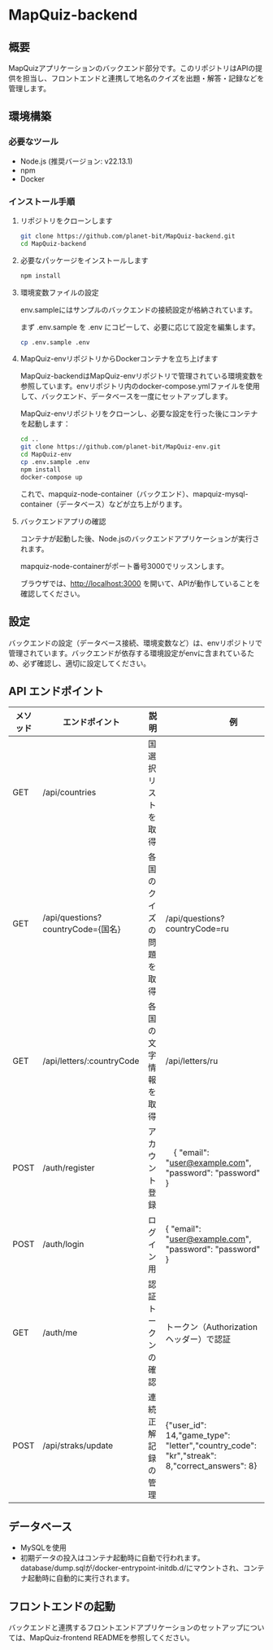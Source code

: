 # MapQuiz-backend

## 概要

MapQuizアプリケーションのバックエンド部分です。このリポジトリはAPIの提供を担当し、フロントエンドと連携して地名のクイズを出題・解答・記録などを管理します。

## 環境構築

### 必要なツール

- Node.js (推奨バージョン: v22.13.1)
- npm
- Docker

### インストール手順

1. リポジトリをクローンします

   ```sh
   git clone https://github.com/planet-bit/MapQuiz-backend.git
   cd MapQuiz-backend
   ```

2. 必要なパッケージをインストールします

   ```sh
   npm install
   ```


3. 環境変数ファイルの設定

   env.sampleにはサンプルのバックエンドの接続設定が格納されています。
   
   まず .env.sample を .env にコピーして、必要に応じて設定を編集します。


   ```sh
   cp .env.sample .env
   ```


4. MapQuiz-envリポジトリからDockerコンテナを立ち上げます

   MapQuiz-backendはMapQuiz-envリポジトリで管理されている環境変数を参照しています。envリポジトリ内のdocker-compose.ymlファイルを使用して、バックエンド、データベースを一度にセットアップします。

   MapQuiz-envリポジトリをクローンし、必要な設定を行った後にコンテナを起動します：

   ```sh
   cd ..
   git clone https://github.com/planet-bit/MapQuiz-env.git
   cd MapQuiz-env
   cp .env.sample .env
   npm install
   docker-compose up
   ```

   これで、mapquiz-node-container（バックエンド）、mapquiz-mysql-container（データベース）などが立ち上がります。


5. バックエンドアプリの確認

   コンテナが起動した後、Node.jsのバックエンドアプリケーションが実行されます。
   
   mapquiz-node-containerがポート番号3000でリッスンします。
   
   ブラウザでは、[http://localhost:3000](http://localhost:3000) を開いて、APIが動作していることを確認してください。
   

## 設定
バックエンドの設定（データベース接続、環境変数など）は、envリポジトリで管理されています。バックエンドが依存する環境設定がenvに含まれているため、必ず確認し、適切に設定してください。


## API エンドポイント

| メソッド | エンドポイント | 説明          |　　　　　例　　　　|
| ---- | ---------------| ---------------------- |----------------------|
| GET  | /api/countries        | 国選択リストを取得 |
| GET  | /api/questions?countryCode={国名}  | 各国のクイズの問題を取得 |/api/questions?countryCode=ru
| GET  | /api/letters/:countryCode | 各国の文字情報を取得 | /api/letters/ru
| POST  | /auth/register        |アカウント登録 |　{ "email": "user@example.com", "password": "password" }
| POST  |  /auth/login  | ログイン用 |{ "email": "user@example.com", "password": "password" }
| GET  | /auth/me |認証トークンの確認|トークン（Authorizationヘッダー）で認証
| POST| /api/straks/update | 連続正解記録の管理 | {"user_id": 14,"game_type": "letter","country_code": "kr","streak": 8,"correct_answers": 8}
## データベース

- MySQLを使用
- 初期データの投入はコンテナ起動時に自動で行われます。\
  database/dump.sqlが/docker-entrypoint-initdb.d/にマウントされ、コンテナ起動時に自動的に実行されます。

## フロントエンドの起動

バックエンドと連携するフロントエンドアプリケーションのセットアップについては、MapQuiz-frontend READMEを参照してください。
